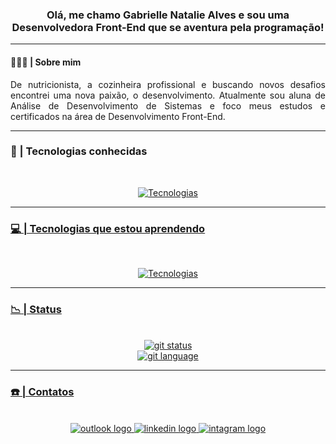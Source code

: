 <div align='center'>
<h3>Olá, me chamo Gabrielle Natalie Alves e sou uma Desenvolvedora Front-End que se aventura pela programação!</h3>
</div>

---
#### 👩🏻‍💻 | Sobre mim
<p align='justify'>
De nutricionista, a cozinheira profissional e buscando novos desafios encontrei uma nova paixão, o desenvolvimento. Atualmente sou aluna de Análise de Desenvolvimento de Sistemas e foco meus estudos e certificados na área de Desenvolvimento Front-End.
</p>

---

### 🌟 | Tecnologias conhecidas
<br>

<div>
<p align='center'>
  <a href="https://skillicons.dev">
<img src="https://skillicons.dev/icons?i=html,css,scss,vscode,windows,figma,github" alt='Tecnologias'>  
</div>
    
---
### 💻 | Tecnologias que estou aprendendo
<br>

<div>
<p align='center'>
  <a href="https://skillicons.dev">
<img src="https://skillicons.dev/icons?i=js,bootstrap,nodejs,npm,react,redux" alt='Tecnologias'>  
</div>
    
---
### 📉 |  Status
<br>
<div align='center'>
  <img src='https://github-readme-stats.vercel.app/api?username=gabinatalie&show_icons=true&theme=dracula' alt='git status'>
  <br>
  <img src='https://github-readme-stats.vercel.app/api/top-langs/?username=gabinatalie&size_weight=1&count_weight=0&layout=compact&theme=tokyonight' alt='git language'>
</div>

---

### ☎️ | Contatos 
<br>
<div align='center'>
<a href="mailto: gabi-natalie@hotmail.com"><img src="https://img.shields.io/badge/Microsoft_Outlook-0078D4?logo=microsoft-outlook&logoColor=white&style=for-the-badge" alt='outlook logo'>
<a href='https://www.linkedin.com/in/gabriellenataliealves/' target="_blank"><img src='https://img.shields.io/badge/LinkedIn-0A66C2?logo=linkedin&logoColor=white&style=for-the-badge' alt='linkedin logo'>
<a href='http://www.intagram.com/gueibi/' target='_blank'><img src='https://img.shields.io/badge/Instagram-E4405F?logo=instagram&logoColor=white&style=for-the-badge' alt='intagram logo'>
</div>
